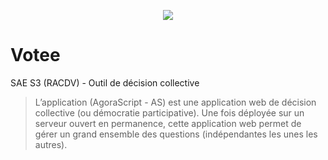 <p align="center"><img src="https://i.ibb.co/nMnksYc/Logo.png"></p>

# Votee

SAE S3 (RACDV) - Outil de décision collective

> L’application (AgoraScript - AS) est une application web de décision collective (ou démocratie participative). Une fois déployée sur un serveur ouvert en permanence, cette application web permet de gérer un grand ensemble des questions (indépendantes les unes les autres).
